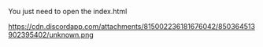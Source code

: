 You just need to open the index.html

https://cdn.discordapp.com/attachments/815002236181676042/850364513902395402/unknown.png
